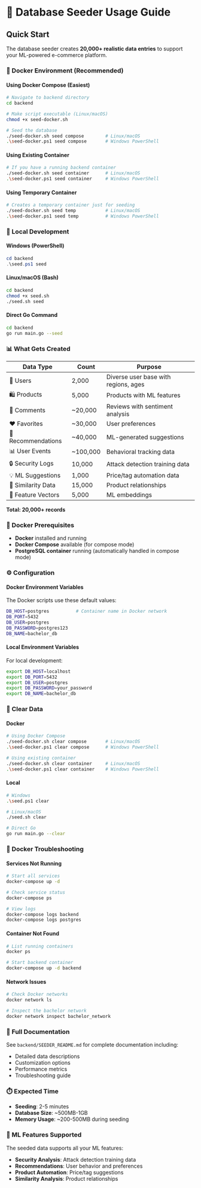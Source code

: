 # 🌱 Database Seeder Usage Guide

## Quick Start

The database seeder creates **20,000+ realistic data entries** to support your ML-powered e-commerce platform.

### 🐳 Docker Environment (Recommended)

#### Using Docker Compose (Easiest)
```bash
# Navigate to backend directory
cd backend

# Make script executable (Linux/macOS)
chmod +x seed-docker.sh

# Seed the database
./seed-docker.sh seed compose        # Linux/macOS
.\seed-docker.ps1 seed compose       # Windows PowerShell
```

#### Using Existing Container
```bash
# If you have a running backend container
./seed-docker.sh seed container      # Linux/macOS
.\seed-docker.ps1 seed container     # Windows PowerShell
```

#### Using Temporary Container
```bash
# Creates a temporary container just for seeding
./seed-docker.sh seed temp           # Linux/macOS
.\seed-docker.ps1 seed temp          # Windows PowerShell
```

### 🚀 Local Development

#### Windows (PowerShell)
```powershell
cd backend
.\seed.ps1 seed
```

#### Linux/macOS (Bash)
```bash
cd backend
chmod +x seed.sh
./seed.sh seed
```

#### Direct Go Command
```bash
cd backend
go run main.go --seed
```

### 📊 What Gets Created

| Data Type | Count | Purpose |
|-----------|-------|---------|
| 👥 Users | 2,000 | Diverse user base with regions, ages |
| 🛍️ Products | 5,000 | Products with ML features |
| 💬 Comments | ~20,000 | Reviews with sentiment analysis |
| ❤️ Favorites | ~30,000 | User preferences |
| 🎯 Recommendations | ~40,000 | ML-generated suggestions |
| 📊 User Events | ~100,000 | Behavioral tracking data |
| 🔒 Security Logs | 10,000 | Attack detection training data |
| 💡 ML Suggestions | 1,000 | Price/tag automation data |
| 🔗 Similarity Data | 15,000 | Product relationships |
| 🧮 Feature Vectors | 5,000 | ML embeddings |

**Total: 20,000+ records**

### 🐳 Docker Prerequisites

- **Docker** installed and running
- **Docker Compose** available (for compose mode)
- **PostgreSQL container** running (automatically handled in compose mode)

### ⚙️ Configuration

#### Docker Environment Variables
The Docker scripts use these default values:
```bash
DB_HOST=postgres          # Container name in Docker network
DB_PORT=5432
DB_USER=postgres
DB_PASSWORD=postgres123
DB_NAME=bachelor_db
```

#### Local Environment Variables
For local development:
```bash
export DB_HOST=localhost
export DB_PORT=5432
export DB_USER=postgres
export DB_PASSWORD=your_password
export DB_NAME=bachelor_db
```

### 🧹 Clear Data

#### Docker
```bash
# Using Docker Compose
./seed-docker.sh clear compose       # Linux/macOS
.\seed-docker.ps1 clear compose      # Windows PowerShell

# Using existing container
./seed-docker.sh clear container     # Linux/macOS
.\seed-docker.ps1 clear container    # Windows PowerShell
```

#### Local
```bash
# Windows
.\seed.ps1 clear

# Linux/macOS
./seed.sh clear

# Direct Go
go run main.go --clear
```

### 🔧 Docker Troubleshooting

#### Services Not Running
```bash
# Start all services
docker-compose up -d

# Check service status
docker-compose ps

# View logs
docker-compose logs backend
docker-compose logs postgres
```

#### Container Not Found
```bash
# List running containers
docker ps

# Start backend container
docker-compose up -d backend
```

#### Network Issues
```bash
# Check Docker networks
docker network ls

# Inspect the bachelor network
docker network inspect bachelor_network
```

### 📖 Full Documentation

See `backend/SEEDER_README.md` for complete documentation including:
- Detailed data descriptions
- Customization options
- Performance metrics
- Troubleshooting guide

### ⏱️ Expected Time

- **Seeding**: 2-5 minutes
- **Database Size**: ~500MB-1GB
- **Memory Usage**: ~200-500MB during seeding

### 🎯 ML Features Supported

The seeded data supports all your ML features:
- **Security Analysis**: Attack detection training data
- **Recommendations**: User behavior and preferences
- **Product Automation**: Price/tag suggestions
- **Similarity Analysis**: Product relationships 
